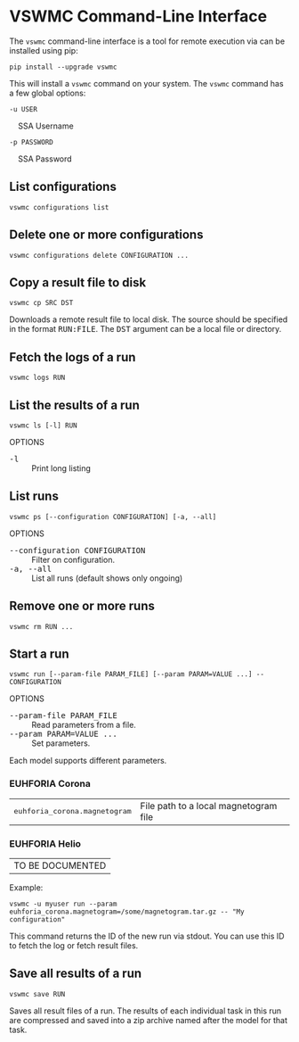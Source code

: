 # VSWMC Command-Line Interface

The `vswmc` command-line interface is a tool for remote execution via can be installed using pip:

    pip install --upgrade vswmc

This will install a `vswmc` command on your system. The `vswmc` command has a few global options:

`-u USER`

&nbsp;&nbsp;&nbsp; SSA Username

`-p PASSWORD`

&nbsp;&nbsp;&nbsp; SSA Password


## List configurations
    vswmc configurations list


## Delete one or more configurations
    vswmc configurations delete CONFIGURATION ...


## Copy a result file to disk
    vswmc cp SRC DST

Downloads a remote result file to local disk. The source should be specified in the format <tt>RUN:FILE</tt>. The <tt>DST</tt> argument can be a local file or directory.


## Fetch the logs of a run
    vswmc logs RUN


## List the results of a run
    vswmc ls [-l] RUN

OPTIONS
<dl>
<dt><tt>-l</tt></dt>
<dd>Print long listing</dd>
</dl>


## List runs
    vswmc ps [--configuration CONFIGURATION] [-a, --all]

OPTIONS
<dl>
<dt><tt>--configuration CONFIGURATION</tt></dt>
<dd>Filter on configuration.</dd>
<dt><tt>-a, --all</tt></dt>
<dd>List all runs (default shows only ongoing)</dd>
</dl>


## Remove one or more runs
    vswmc rm RUN ...


## Start a run
    vswmc run [--param-file PARAM_FILE] [--param PARAM=VALUE ...] -- CONFIGURATION

OPTIONS
<dl>
<dt><tt>--param-file PARAM_FILE</tt></dt>
<dd>Read parameters from a file.</dd>
<dt><tt>--param PARAM=VALUE ...</tt></dt>
<dd>Set parameters.</dd>
</dl>

Each model supports different parameters.

### EUHFORIA Corona
<table style="width: 100%">
  <tr>
    <td><tt>euhforia_corona.magnetogram</tt></td>
    <td>File path to a local magnetogram file</td>
  </tr>
</table>

### EUHFORIA Helio
<table style="width: 100%">
  <tr>
    <td>TO BE DOCUMENTED</td>
  </tr>
</table>

Example:

    vswmc -u myuser run --param euhforia_corona.magnetogram=/some/magnetogram.tar.gz -- "My configuration"

This command returns the ID of the new run via stdout. You can use this ID to fetch the log or fetch result files.


## Save all results of a run
    vswmc save RUN

Saves all result files of a run. The results of each individual task in this run are compressed and saved into a zip archive named after the model for that task.
